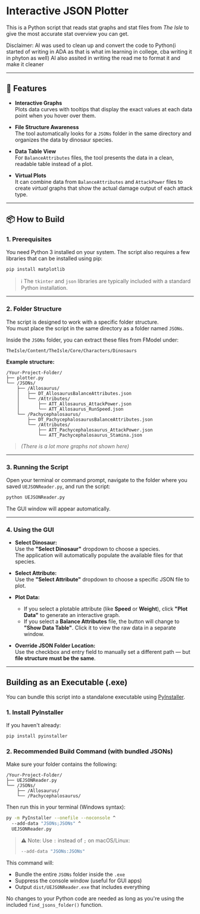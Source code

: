 # **Interactive JSON Plotter**

This is a Python script that reads stat graphs and stat files from *The Isle* to give the most accurate stat overview you can get.

Disclaimer: AI was used to clean up and convert the code to Python(i started of writing in ADA as that is what im learning in college, cba writing it in phyton as well)
AI also assited in writing the read me to format it and make it cleaner

---

## **🔧 Features**

- **Interactive Graphs**  
  Plots data curves with tooltips that display the exact values at each data point when you hover over them.

- **File Structure Awareness**  
  The tool automatically looks for a `JSONs` folder in the same directory and organizes the data by dinosaur species.

- **Data Table View**  
  For `BalanceAttributes` files, the tool presents the data in a clean, readable table instead of a plot.

- **Virtual Plots**  
  It can combine data from `BalanceAttributes` and `AttackPower` files to create *virtual* graphs that show the actual damage output of each attack type.

---

## **📦 How to Build**

### **1. Prerequisites**

You need Python 3 installed on your system. The script also requires a few libraries that can be installed using pip:

```bash
pip install matplotlib
```

> ℹ️ The `tkinter` and `json` libraries are typically included with a standard Python installation.

---

### **2. Folder Structure**

The script is designed to work with a specific folder structure.  
You must place the script in the same directory as a folder named `JSONs`.

Inside the `JSONs` folder, you can extract these files from FModel under:

```
TheIsle/Content/TheIsle/Core/Characters/Dinosaurs
```

**Example structure:**

```
/Your-Project-Folder/
├── plotter.py
└── /JSONs/
    ├── /Allosaurus/
    │   ├── DT_AllosaurusBalanceAttributes.json
    │   └── /Attributes/
    │       ├── ATT_Allosaurus_AttackPower.json
    │       └── ATT_Allosaurus_RunSpeed.json
    └── /Pachycephalosaurus/
        ├── DT_PachycephalosaurusBalanceAttributes.json
        └── /Attributes/
            ├── ATT_Pachycephalosaurus_AttackPower.json
            └── ATT_Pachycephalosaurus_Stamina.json
```

> *(There is a lot more graphs not shown here)*

---

### **3. Running the Script**

Open your terminal or command prompt, navigate to the folder where you saved `UEJSONReader.py`, and run the script:

```bash
python UEJSONReader.py
```

The GUI window will appear automatically.

---

### **4. Using the GUI**

- **Select Dinosaur:**  
  Use the **"Select Dinosaur"** dropdown to choose a species.  
  The application will automatically populate the available files for that species.

- **Select Attribute:**  
  Use the **"Select Attribute"** dropdown to choose a specific JSON file to plot.

- **Plot Data:**
  - If you select a plotable attribute (like **Speed** or **Weight**), click **"Plot Data"** to generate an interactive graph.
  - If you select a **Balance Attributes** file, the button will change to **"Show Data Table"**. Click it to view the raw data in a separate window.

- **Override JSON Folder Location:**  
  Use the checkbox and entry field to manually set a different path — but **file structure must be the same**.

---

## Building as an Executable (.exe)

You can bundle this script into a standalone executable using [PyInstaller](https://pyinstaller.org/).

### **1. Install PyInstaller**
If you haven't already:
```bash
pip install pyinstaller
```

### **2. Recommended Build Command (with bundled JSONs)**

Make sure your folder contains the following:

```
/Your-Project-Folder/
├── UEJSONReader.py
└── /JSONs/
    ├── /Allosaurus/
    └── /Pachycephalosaurus/
```

Then run this in your terminal (Windows syntax):

```bash
py -m PyInstaller --onefile --noconsole ^
  --add-data "JSONs;JSONs" ^
  UEJSONReader.py
```

> ⚠️ Note: Use `:` instead of `;` on macOS/Linux:
> ```bash
> --add-data "JSONs:JSONs"
> ```

This command will:
- Bundle the entire `JSONs` folder inside the `.exe`
- Suppress the console window (useful for GUI apps)
- Output `dist/UEJSONReader.exe` that includes everything

No changes to your Python code are needed as long as you're using the included `find_jsons_folder()` function.